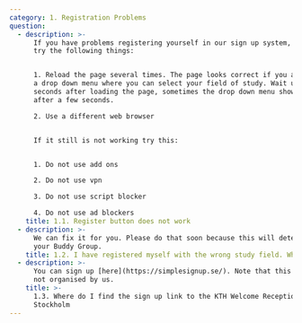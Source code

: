 ```yaml
---
category: 1. Registration Problems
question:
  - description: >-
      If you have problems registering yourself in our sign up system, please
      try the following things:


      1. Reload the page several times. The page looks correct if you also have
      a drop down menu where you can select your field of study. Wait up to 30
      seconds after loading the page, sometimes the drop down menu shows up
      after a few seconds.

      2. Use a different web browser


      If it still is not working try this:


      1. Do not use add ons

      2. Do not use vpn

      3. Do not use script blocker

      4. Do not use ad blockers
    title: 1.1. Register button does not work
  - description: >-
      We can fix it for you. Please do that soon because this will determine
      your Buddy Group.
    title: 1.2. I have registered myself with the wrong study field. What can I do?
  - description: >-
      You can sign up [here](https://simplesignup.se/). Note that this event is
      not organised by us.
    title: >-
      1.3. Where do I find the sign up link to the KTH Welcome Reception
      Stockholm
---
```


